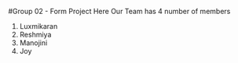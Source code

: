 #Group 02 - Form Project
Here Our Team has 4 number of members
01. Luxmikaran
02. Reshmiya
03. Manojini
04. Joy
